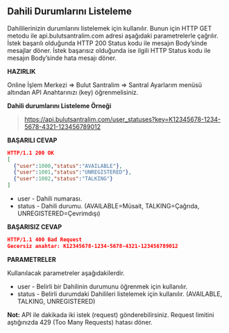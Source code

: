 **Dahili Durumlarını Listeleme**
----
Dahililerinizin durumlarını listelemek için kullanılır. Bunun için HTTP GET metodu ile api.bulutsantralim.com adresi aşağıdaki parametrelerle çağrılır. İstek başarılı olduğunda HTTP 200 Status kodu ile mesajın Body’sinde mesajlar döner. İstek başarısız olduğunda ise ilgili HTTP Status kodu ile mesajın Body’sinde hata mesajı döner.

**HAZIRLIK**

  Online İşlem Merkezi => Bulut Santralim => Santral Ayarlarım menüsü altından API Anahtarınızı (key) öğrenmelisiniz.
  
  **Dahili durumlarını Listeleme Örneği**
  >https://api.bulutsantralim.com/user_statuses?key=K12345678-1234-5678-4321-123456789012
  
  **BAŞARILI CEVAP**

```json
HTTP/1.1 200 OK
[
  {"user":1000,"status":"AVAILABLE"},
  {"user":1001,"status":"UNREGISTERED"},
  {"user":1002,"status":"TALKING"}
]
```
* user - Dahili numarası.
* status - Dahili durumu. (AVAILABLE=Müsait, TALKING=Çağrıda, UNREGISTERED=Çevrimdışı)

**BAŞARISIZ CEVAP** 

```json
HTTP/1.1 400 Bad Request 
Gecersiz anahtar: K12345678-1234-5678-4321-123456789012
```

**PARAMETRELER**

Kullanılacak parametreler aşağıdakilerdir.
 * user - Belirli bir Dahilinin durumunu öğrenmek için kullanılır.
 * status - Belirli durumdaki Dahilileri listelemek için kullanılır. (AVAILABLE, TALKING, UNREGISTERED)
 
 **Not:** API ile dakikada iki istek (request) gönderebilirsiniz. Request limitini aştığınızda 429 (Too Many Requests) hatası döner.
 
